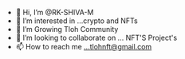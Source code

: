 - 👋 Hi, I’m @RK-SHIVA-M
- 👀 I’m interested in ...crypto and NFTs 
- 🌱 I’m Growing Tloh Community 
- 💞️ I’m looking to collaborate on ... NFT'S Project's 
- 📫 How to reach me ...tlohnft@gmail.com

<!---
RK-SHIVA-M/RK-SHIVA-M is a ✨ special ✨ repository because its `README.md` (this file) appears on your GitHub profile.
You can click the Preview link to take a look at your changes.
--->
